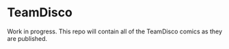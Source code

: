 # TeamDisco

Work in progress.  This repo will contain all of the TeamDisco comics as they are published.
